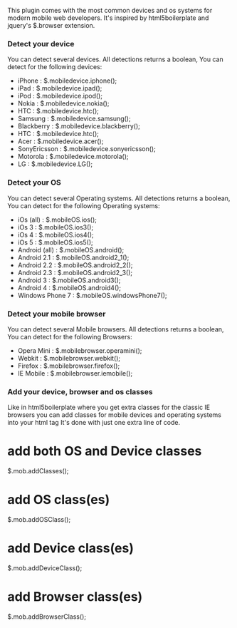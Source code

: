 This plugin comes with the most common devices and os systems for modern mobile web developers. It's inspired by html5boilerplate and jquery's  $.browser extension.

### Detect your device
You can detect several devices. All detections returns a boolean, You can detect for the following devices:

+ iPhone 		: $.mobiledevice.iphone();
+ iPad  		: $.mobiledevice.ipad();
+ iPod 			: $.mobiledevice.ipod();
+ Nokia			: $.mobiledevice.nokia();
+ HTC 			: $.mobiledevice.htc();
+ Samsung		: $.mobiledevice.samsung();
+ Blackberry	: $.mobiledevice.blackberry();
+ HTC			: $.mobiledevice.htc();
+ Acer			: $.mobiledevice.acer();
+ SonyEricsson	: $.mobiledevice.sonyericsson();
+ Motorola		: $.mobiledevice.motorola();
+ LG			: $.mobiledevice.LG();


### Detect your OS
You can detect several Operating systems. All detections returns a boolean, You can detect for the following Operating systems:

+ iOs (all)			: $.mobileOS.ios();
+ iOs 3				: $.mobileOS.ios3();
+ iOs 4				: $.mobileOS.ios4();
+ iOs 5				: $.mobileOS.ios5();
+ Android (all)		: $.mobileOS.android();
+ Android 2.1		: $.mobileOS.android2_1();
+ Android 2.2		: $.mobileOS.android2_2();
+ Android 2.3		: $.mobileOS.android2_3();
+ Android 3			: $.mobileOS.android3();
+ Android 4			: $.mobileOS.android4();
+ Windows Phone 7	: $.mobileOS.windowsPhone7();


### Detect your mobile browser
You can detect several Mobile browsers. All detections returns a boolean, You can detect for the following Browsers:

+ Opera Mini		: $.mobilebrowser.operamini();
+ Webkit			: $.mobilebrowser.webkit();
+ Firefox			: $.mobilebrowser.firefox();
+ IE Mobile			: $.mobilebrowser.iemobile();


### Add your device, browser and os classes
Like in html5boilerplate where you get extra classes for the classic IE browsers you can add classes for mobile devices and operating systems into your html tag
It's done with just one extra line of code.


# add both OS and Device classes
$.mob.addClasses(); 

# add OS class(es)
$.mob.addOSClass();

# add Device class(es)
$.mob.addDeviceClass();

# add Browser class(es)
$.mob.addBrowserClass();